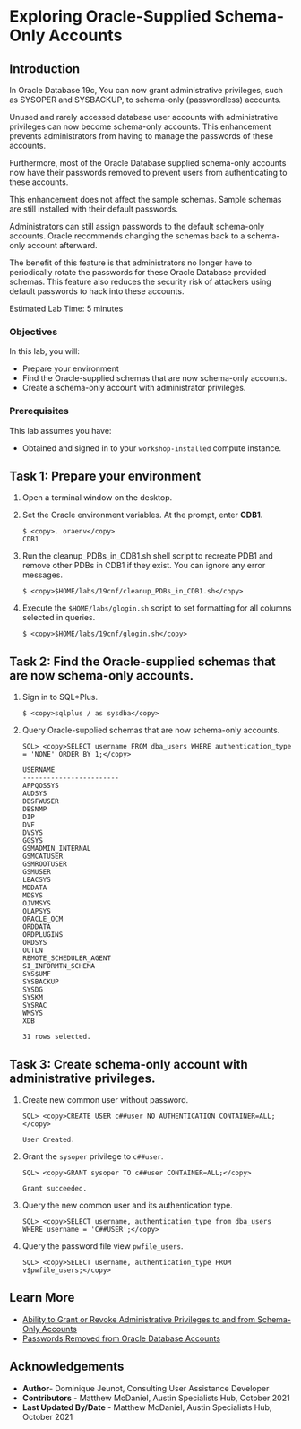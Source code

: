 # Exploring Oracle-Supplied Schema-Only Accounts

## Introduction
In Oracle Database 19c, You can now grant administrative privileges, such as SYSOPER and SYSBACKUP, to schema-only (passwordless) accounts.

Unused and rarely accessed database user accounts with administrative privileges can now become schema-only accounts. This enhancement prevents administrators from having to manage the passwords of these accounts.

Furthermore, most of the Oracle Database supplied schema-only accounts now have their passwords removed to prevent users from authenticating to these accounts.

This enhancement does not affect the sample schemas. Sample schemas are still installed with their default passwords.

Administrators can still assign passwords to the default schema-only accounts. Oracle recommends changing the schemas back to a schema-only account afterward.

The benefit of this feature is that administrators no longer have to periodically rotate the passwords for these Oracle Database provided schemas. This feature also reduces the security risk of attackers using default passwords to hack into these accounts.

Estimated Lab Time: 5 minutes

### Objectives
In this lab, you will:
- Prepare your environment
- Find the Oracle-supplied schemas that are now schema-only accounts.
- Create a schema-only account with administrator privileges.

### Prerequisites

This lab assumes you have:
- Obtained and signed in to your `workshop-installed` compute instance.

## Task 1: Prepare your environment

1. Open a terminal window on the desktop.

2. Set the Oracle environment variables. At the prompt, enter **CDB1**.

    ```
    $ <copy>. oraenv</copy>
    CDB1
    ```

3. Run the cleanup_PDBs_in_CDB1.sh shell script to recreate PDB1 and remove other PDBs in CDB1 if they exist. You can ignore any error messages.
    ```
    $ <copy>$HOME/labs/19cnf/cleanup_PDBs_in_CDB1.sh</copy>
    ```
   
4. Execute the `$HOME/labs/glogin.sh` script to set formatting for all columns selected in queries. 

    ```
    $ <copy>$HOME/labs/19cnf/glogin.sh</copy>
    ```

## Task 2: Find the Oracle-supplied schemas that are now schema-only accounts.
1. Sign in to SQL*Plus.
   
    ```
    $ <copy>sqlplus / as sysdba</copy>
    ```

2. Query Oracle-supplied schemas that are now schema-only accounts.

    ```
    SQL> <copy>SELECT username FROM dba_users WHERE authentication_type = 'NONE' ORDER BY 1;</copy>

    USERNAME
    ------------------------
    APPQOSSYS
    AUDSYS
    DBSFWUSER
    DBSNMP
    DIP
    DVF
    DVSYS
    GGSYS
    GSMADMIN_INTERNAL
    GSMCATUSER
    GSMROOTUSER
    GSMUSER
    LBACSYS
    MDDATA
    MDSYS
    OJVMSYS
    OLAPSYS
    ORACLE_OCM
    ORDDATA
    ORDPLUGINS
    ORDSYS
    OUTLN
    REMOTE_SCHEDULER_AGENT
    SI_INFORMTN_SCHEMA
    SYS$UMF
    SYSBACKUP
    SYSDG
    SYSKM
    SYSRAC
    WMSYS
    XDB

    31 rows selected.
    ```

## Task 3: Create schema-only account with administrative privileges. 

1. Create new common user without password. 

    ```
    SQL> <copy>CREATE USER c##user NO AUTHENTICATION CONTAINER=ALL;</copy>

    User Created.
    ```
    
2. Grant the `sysoper` privilege to `c##user`.

    ```
    SQL> <copy>GRANT sysoper TO c##user CONTAINER=ALL;</copy>

    Grant succeeded.
    ```

3. Query the new common user and its authentication type.

    ```
    SQL> <copy>SELECT username, authentication_type from dba_users WHERE username = 'C##USER';</copy>
    ```

4. Query the password file view `pwfile_users`.

    ```
    SQL> <copy>SELECT username, authentication_type FROM v$pwfile_users;</copy>
    ```

## Learn More
- [Ability to Grant or Revoke Administrative Privileges to and from Schema-Only Accounts](https://docs.oracle.com/en/database/oracle/oracle-database/19/newft/new-features.html#GUID-5A1DE85F-6485-402E-9D76-34D63186E555)
- [Passwords Removed from Oracle Database Accounts](https://docs.oracle.com/en/database/oracle/oracle-database/19/newft/new-features.html#GUID-F56ECD44-1913-4E87-BB5E-DD2B1E2CEAC1)
## Acknowledgements

- **Author**- Dominique Jeunot, Consulting User Assistance Developer
- **Contributors** - Matthew McDaniel, Austin Specialists Hub, October 2021
- **Last Updated By/Date** - Matthew McDaniel, Austin Specialists Hub, October 2021
